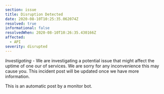 ```yaml
---
section: issue
title: Disruption Detected
date: 2020-08-10T10:25:35.062074Z
resolved: true
informational: false
resolvedWhen: 2020-08-10T10:26:35.430166Z
affected:
  - API
severity: disrupted
---
```

*Investigating* - We are investigating a potential issue that might affect the uptime of one our of services. We are sorry for any inconvenience this may cause you. This incident post will be updated once we have more information.

This is an automatic post by a monitor bot.
        